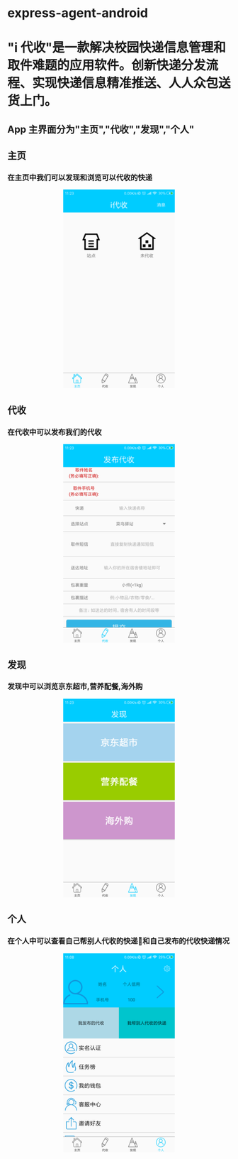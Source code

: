 # express-agent-android

  # "i 代收"是一款解决校园快递信息管理和取件难题的应用软件。创新快递分发流程、实现快递信息精准推送、人人众包送货上门。

   ## App 主界面分为"主页","代收","发现","个人"
   
   ## 主页
   
   ### 在主页中我们可以发现和浏览可以代收的快递
   <center>
      <img src="images/home.png" width="50%"></img>
   </center>

   ## 代收

   ### 在代收中可以发布我们的代收
   
   <center>
      <img src="images/agent.png" width="50%"></img>
   </center>
 
   ## 发现 
 
   ### 发现中可以浏览京东超市,营养配餐,海外购

   <center>
      <img src="images/discovery.png" width="50%"></img>
   </center>

   ## 个人

   ### 在个人中可以查看自己帮别人代收的快递和自己发布的代收快递情况
   <center>
      <img src="images/personal.png" width="50%"></img>
   </center>


